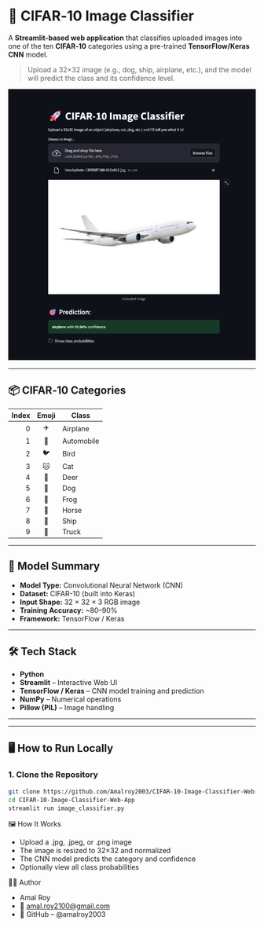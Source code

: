 # 🚀 CIFAR‑10 Image Classifier

A **Streamlit-based web application** that classifies uploaded images into one of the ten **CIFAR‑10** categories using a pre-trained **TensorFlow/Keras CNN** model.

> Upload a 32×32 image (e.g., dog, ship, airplane, etc.), and the model will predict the class and its confidence level.

![App Screenshot](image_classifier.png)

---

## 📦 CIFAR‑10 Categories

| Index | Emoji | Class      |
|------:|:-----:|------------|
| 0     | ✈️    | Airplane   |
| 1     | 🚗    | Automobile |
| 2     | 🐦    | Bird       |
| 3     | 🐱    | Cat        |
| 4     | 🦌    | Deer       |
| 5     | 🐶    | Dog        |
| 6     | 🐸    | Frog       |
| 7     | 🐴    | Horse      |
| 8     | 🚢    | Ship       |
| 9     | 🚚    | Truck      |

---

## 🧠 Model Summary

- **Model Type:** Convolutional Neural Network (CNN)
- **Dataset:** CIFAR-10 (built into Keras)
- **Input Shape:** 32 × 32 × 3 RGB image
- **Training Accuracy:** ~80–90%
- **Framework:** TensorFlow / Keras

---

## 🛠️ Tech Stack

- **Python**
- **Streamlit** – Interactive Web UI
- **TensorFlow / Keras** – CNN model training and prediction
- **NumPy** – Numerical operations
- **Pillow (PIL)** – Image handling

---


---

## 🖥️ How to Run Locally

### 1. Clone the Repository

```bash
git clone https://github.com/Amalroy2003/CIFAR-10-Image-Classifier-Web-App.git
cd CIFAR-10-Image-Classifier-Web-App
streamlit run image_classifier.py
```
🖼️ How It Works

- Upload a .jpg, .jpeg, or .png image
- The image is resized to 32×32 and normalized
- The CNN model predicts the category and confidence
- Optionally view all class probabilities


🙋‍♂️ Author
- Amal Roy
- 📧 amal.roy2100@gmail.com
- 🔗 GitHub – @amalroy2003

